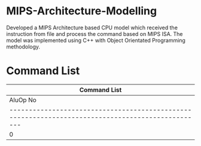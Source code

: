 # MIPS-Architecture-Modelling
Developed a MIPS Architecture based CPU model which received the instruction from file and process the command based on MIPS ISA. The model was implemented using C++ with Object Orientated Programming methodology.

# Command List
| Command List|
|-------------------------------------------------------------------------------------------------|
| AluOp No| Function| Operation| Assembly Syntax | Binary Input/Encoding|
|-------------------------------------------------------------------------------------------------|
| 0       |Add         | $d = $s + $t | add $d, $s, $t  | 0000 00ss ssst tttt dddd d000 0010 0000 |
